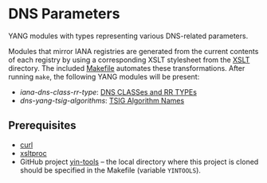 # DNS Parameters

YANG modules with types representing various DNS-related parameters.

Modules that mirror IANA registries are generated from the current contents of each registry by using a corresponding XSLT stylesheet from the [XSLT](https://github.com/dns-yang/dns-parameters/tree/master/XSLT) directory. The included [Makefile](https://github.com/dns-yang/dns-parameters/blob/master/Makefile) automates these transformations. After running `make`, the following YANG modules will be present:

* _iana-dns-class-rr-type_: [DNS CLASSes and RR TYPEs](https://www.iana.org/assignments/dns-parameters)
* _dns-yang-tsig-algorithms_: [TSIG Algorithm Names](https://www.iana.org/assignments/tsig-algorithm-names)

## Prerequisites

* [curl](https://curl.haxx.se/)
* [xsltproc](http://xmlsoft.org/XSLT/xsltproc2.html)
* GitHub project [yin-tools](https://github.com/llhotka/yin-tools) – the local directory where this project is cloned should be specified in the Makefile (variable `YINTOOLS`).
